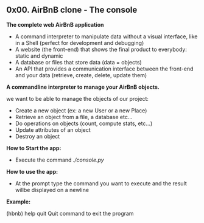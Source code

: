 ## 0x00. AirBnB clone - The console

**The complete web AirBnB application**

* A command interpreter to manipulate data without a visual interface, like in a Shell (perfect for development and debugging)
* A website (the front-end) that shows the final product to everybody: static and dynamic
* A database or files that store data (data = objects)
* An API that provides a communication interface between the front-end and your data (retrieve, create, delete, update them)

**A commandline interpreter to manage your AirBnB objects.**

we want to be able to manage the objects of our project:

* Create a new object (ex: a new User or a new Place)
* Retrieve an object from a file, a database etc…
* Do operations on objects (count, compute stats, etc…)
* Update attributes of an object
* Destroy an object

**How to Start the app:**

* Execute the command *./console.py*

**How to use the app:**

* At the prompt type the command you want to execute and the result willbe displayed on a newline

**Example:**

(hbnb) help quit
Quit command to exit the program

